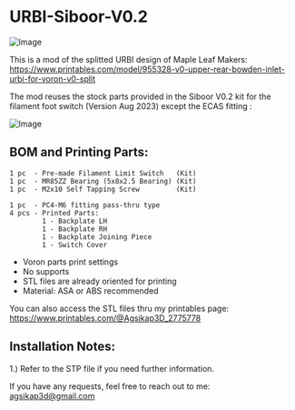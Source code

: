 # URBI-Siboor-V0.2

![Image](https://github.com/user-attachments/assets/1971bdef-e779-420a-b3c1-409b069ddda5)

This is a mod of the splitted URBI design of Maple Leaf Makers:  
https://www.printables.com/model/955328-v0-upper-rear-bowden-inlet-urbi-for-voron-v0-split

The mod reuses the stock parts provided in the Siboor V0.2 kit for the filament foot switch (Version Aug 2023) except the ECAS fitting :  

![Image](https://github.com/user-attachments/assets/97f5e500-aaab-47d4-8490-bd2b061d166f)

## BOM and Printing Parts:  
```
1 pc  - Pre-made Filament Limit Switch   (Kit) 
1 pc  - MR85ZZ Bearing (5x8x2.5 Bearing) (Kit)
1 pc  - M2x10 Self Tapping Screw         (Kit)

1 pc  - PC4-M6 fitting pass-thru type 
4 pcs - Printed Parts:
        1 - Backplate LH
        1 - Backplate RH
        1 - Backplate Joining Piece
        1 - Switch Cover
```
- Voron parts print settings
- No supports
- STL files are already oriented for printing   
- Material: ASA or ABS recommended

You can also access the STL files thru my printables page:  
https://www.printables.com/@Agsikap3D_2775778

## Installation Notes:
1.) Refer to the STP file if you need further information.

If you have any requests, feel free to reach out to me:  
agsikap3d@gmail.com
